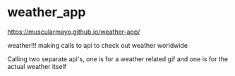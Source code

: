# weather_app

https://muscularmayo.github.io/weather-app/

weather!!! making calls to api to check out weather worldwide

Calling two separate api's, one is for a weather related gif and one is for the actual weather itself
